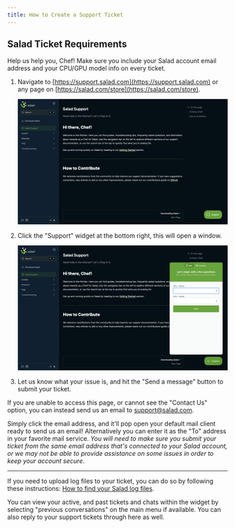 ```yaml
---
title: How to Create a Support Ticket
---
```


## Salad Ticket Requirements

Help us help you, Chef! Make sure you include your Salad account email address and your CPU/GPU model info on every
ticket.

1. Navigate to [https://support.salad.com](https://support.salad.com) or any page on
   [https://salad.com/store](https://salad.com/store).

   ![](../../../../content/images/guides/your-pc/how-to-create-a-support-ticket-1.png)

2. Click the "Support" widget at the bottom right, this will open a window.

   ![](../../../../content/images/guides/your-pc/how-to-create-a-support-ticket-2.png)

3. Let us know what your issue is, and hit the "Send a message" button to submit your ticket.

If you are unable to access this page, or cannot see the "Contact Us" option, you can instead send us an email to
[support@salad.com](mailto:support@salad.com?subject=I%20need%20help%20with%20Salad%21&body=Hi%20there%21%20I%20need%20help%20with..).

Simply click the email address, and it'll pop open your default mail client ready to send us an email! Alternatively you
can enter it as the "To" address in your favorite mail service. _You will need to make sure you submit your ticket from
the same email address that's connected to your Salad account, or we may not be able to provide assistance on some
issues in order to keep your account secure._

---

If you need to upload log files to your ticket, you can do so by following these instructions:
[How to find your Salad log files](/docs/guides/using-the-salad-app/180-how-to-find-your-salad-log-files).

You can view your active, and past tickets and chats within the widget by selecting "previous conversations" on the main
menu if available. You can also reply to your support tickets through here as well.
